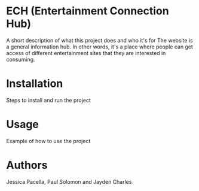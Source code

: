 # ECH (Entertainment Connection Hub)

A short description of what this project does and who it's for
The website is a general information hub. In other words, it's a place where people can get access of different entertainment sites that they are interested in consuming.


# Installation

Steps to install and run the project

# Usage

Example of how to use the project

# Authors

Jessica Pacella, Paul Solomon and Jayden Charles
